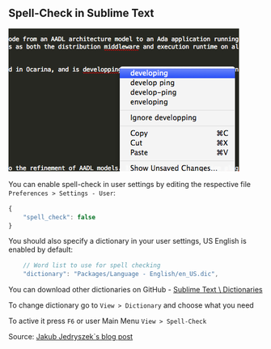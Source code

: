 ## Spell-Check in Sublime Text

![spell-check in action](./img/spell-check_in_sublime_text.png)

You can enable spell-check in user settings by editing the respective file `Preferences > Settings - User`:
```js
{
    "spell_check": false
}
```

You should also specify a dictionary in your user settings, US English is enabled by default:
```js
    // Word list to use for spell checking
    "dictionary": "Packages/Language - English/en_US.dic",
```
You can download other dictionaries on GitHub - [Sublime Text \ Dictionaries](https://github.com/titoBouzout/Dictionaries)

To change dictionary go to `View > Dictionary` and choose what you need

To active it press `F6` or user Main Menu `View > Spell-Check`

Source: [Jakub Jedryszek`s blog post](http://jj09.net/spell-check-in-sublimetext/)